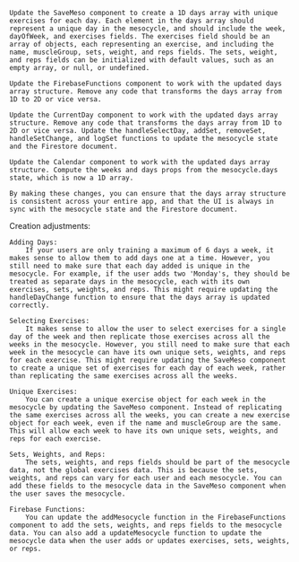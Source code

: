     Update the SaveMeso component to create a 1D days array with unique exercises for each day. Each element in the days array should represent a unique day in the mesocycle, and should include the week, dayOfWeek, and exercises fields. The exercises field should be an array of objects, each representing an exercise, and including the name, muscleGroup, sets, weight, and reps fields. The sets, weight, and reps fields can be initialized with default values, such as an empty array, or null, or undefined.

    Update the FirebaseFunctions component to work with the updated days array structure. Remove any code that transforms the days array from 1D to 2D or vice versa.

    Update the CurrentDay component to work with the updated days array structure. Remove any code that transforms the days array from 1D to 2D or vice versa. Update the handleSelectDay, addSet, removeSet, handleSetChange, and logSet functions to update the mesocycle state and the Firestore document.

    Update the Calendar component to work with the updated days array structure. Compute the weeks and days props from the mesocycle.days state, which is now a 1D array.

    By making these changes, you can ensure that the days array structure is consistent across your entire app, and that the UI is always in sync with the mesocycle state and the Firestore document.

Creation adjustments:

    Adding Days:
        If your users are only training a maximum of 6 days a week, it makes sense to allow them to add days one at a time. However, you still need to make sure that each day added is unique in the mesocycle. For example, if the user adds two 'Monday's, they should be treated as separate days in the mesocycle, each with its own exercises, sets, weights, and reps. This might require updating the handleDayChange function to ensure that the days array is updated correctly.

    Selecting Exercises:
        It makes sense to allow the user to select exercises for a single day of the week and then replicate those exercises across all the weeks in the mesocycle. However, you still need to make sure that each week in the mesocycle can have its own unique sets, weights, and reps for each exercise. This might require updating the SaveMeso component to create a unique set of exercises for each day of each week, rather than replicating the same exercises across all the weeks.

    Unique Exercises:
        You can create a unique exercise object for each week in the mesocycle by updating the SaveMeso component. Instead of replicating the same exercises across all the weeks, you can create a new exercise object for each week, even if the name and muscleGroup are the same. This will allow each week to have its own unique sets, weights, and reps for each exercise.

    Sets, Weights, and Reps:
        The sets, weights, and reps fields should be part of the mesocycle data, not the global exercises data. This is because the sets, weights, and reps can vary for each user and each mesocycle. You can add these fields to the mesocycle data in the SaveMeso component when the user saves the mesocycle.

    Firebase Functions:
        You can update the addMesocycle function in the FirebaseFunctions component to add the sets, weights, and reps fields to the mesocycle data. You can also add a updateMesocycle function to update the mesocycle data when the user adds or updates exercises, sets, weights, or reps.